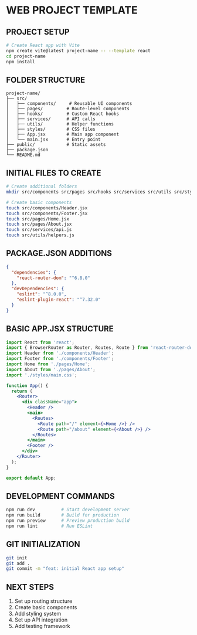# WEB PROJECT TEMPLATE

## PROJECT SETUP
```bash
# Create React app with Vite
npm create vite@latest project-name -- --template react
cd project-name
npm install
```

## FOLDER STRUCTURE
```
project-name/
├── src/
│   ├── components/     # Reusable UI components
│   ├── pages/         # Route-level components
│   ├── hooks/         # Custom React hooks
│   ├── services/      # API calls
│   ├── utils/         # Helper functions
│   ├── styles/        # CSS files
│   ├── App.jsx        # Main app component
│   └── main.jsx       # Entry point
├── public/            # Static assets
├── package.json
└── README.md
```

## INITIAL FILES TO CREATE
```bash
# Create additional folders
mkdir src/components src/pages src/hooks src/services src/utils src/styles

# Create basic components
touch src/components/Header.jsx
touch src/components/Footer.jsx
touch src/pages/Home.jsx
touch src/pages/About.jsx
touch src/services/api.js
touch src/utils/helpers.js
```

## PACKAGE.JSON ADDITIONS
```json
{
  "dependencies": {
    "react-router-dom": "^6.8.0"
  },
  "devDependencies": {
    "eslint": "^8.0.0",
    "eslint-plugin-react": "^7.32.0"
  }
}
```

## BASIC APP.JSX STRUCTURE
```jsx
import React from 'react';
import { BrowserRouter as Router, Routes, Route } from 'react-router-dom';
import Header from './components/Header';
import Footer from './components/Footer';
import Home from './pages/Home';
import About from './pages/About';
import './styles/main.css';

function App() {
  return (
    <Router>
      <div className="app">
        <Header />
        <main>
          <Routes>
            <Route path="/" element={<Home />} />
            <Route path="/about" element={<About />} />
          </Routes>
        </main>
        <Footer />
      </div>
    </Router>
  );
}

export default App;
```

## DEVELOPMENT COMMANDS
```bash
npm run dev          # Start development server
npm run build        # Build for production
npm run preview      # Preview production build
npm run lint         # Run ESLint
```

## GIT INITIALIZATION
```bash
git init
git add .
git commit -m "feat: initial React app setup"
```

## NEXT STEPS
1. Set up routing structure
2. Create basic components
3. Add styling system
4. Set up API integration
5. Add testing framework
